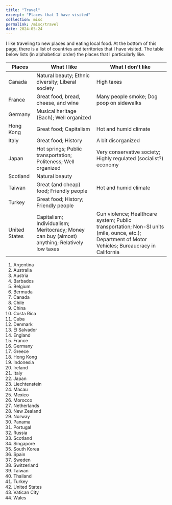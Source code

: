 ```yaml
---
title: "Travel"
excerpt: "Places that I have visited"
collection: misc
permalink: /misc/travel
date: 2024-05-24
---
```


I like traveling to new places and eating local food. At the bottom of this page, there is a list of countries and territories that I have visited. The table below lists (in alphabetical order) the places that I particularly like. 

| Places | What I like | What I don't like |
| --- | --- | --- |
Canada | Natural beauty; Ethnic diversity; Liberal society | High taxes |
France | Great food, bread, cheese, and wine |	Many people smoke; Dog poop on sidewalks |
Germany | Musical heritage (Bach); Well organized | |
Hong Kong |	Great food; Capitalism | Hot and humid climate |
Italy |	Great food; History | A bit disorganized |
Japan |	Hot springs; Public transportation; Politeness; Well organized | Very conservative society; Highly regulated (socialist?) economy |
Scotland | Natural beauty | |
Taiwan | Great (and cheap) food; Friendly people | Hot and humid climate |
Turkey | Great food; History; Friendly people | |
United States |	Capitalism; Individualism; Meritocracy; Money can buy (almost) anything; Relatively low taxes |	Gun violence; Healthcare system; Public transportation; Non-SI units (mile, ounce, etc.); Department of Motor Vehicles; Bureaucracy in California |

1. Argentina
1. Australia
1. Austria
1. Barbados
1. Belgium
1. Bermuda
1. Canada
1. Chile
1. China
1. Costa Rica
1. Cuba
1. Denmark
1. El Salvador
1. England
1. France
1. Germany
1. Greece
1. Hong Kong
1. Indonesia
1. Ireland
1. Italy
1. Japan
1. Liechtenstein
1. Macau
1. Mexico
1. Morocco
1. Netherlands
1. New Zealand
1. Norway
1. Panama
1. Portugal
1. Russia
1. Scotland
1. Singapore
1. South Korea
1. Spain
1. Sweden
1. Switzerland
1. Taiwan
1. Thailand
1. Turkey
1. United States
1. Vatican City
1. Wales
